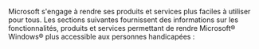 <Token xmlns:xlink="http://www.w3.org/1999/xlink">Microsoft s'engage à rendre ses produits et services plus faciles à utiliser pour tous. Les sections suivantes fournissent des informations sur les fonctionnalités, produits et services permettant de rendre Microsoft® Windows® plus accessible aux personnes handicapées :</Token>

<!--HONumber=May16_HO1-->


